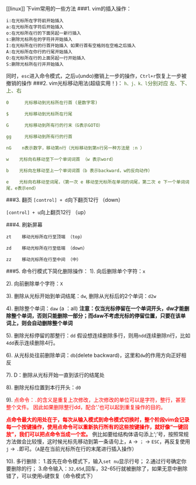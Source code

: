 [[linux]] 下vim常用的一些方法
###1. vim的插入操作：
```
i:在光标所在字符前开始插入
a:在光标所在字符后开始插入
o:在光标所在行的下面另起一新行插入
s:删除光标所在的字符并开始插入
I:在光标所在行的行首开始插入 如果行首有空格则在空格之后插入
A:在光标所在你行的行尾开始插入
O:在光标所在行的上面另起一行开始插入
S:删除光标所在行并开始插入
```
同时，`esc`进入命令模式，之后`u`(undo)撤销上一步的操作，`Ctrl+r`恢复上一步被撤销的操作
###2. vim光标移动用法(超级实用！)：
<font color=#456924>`h、j、k、l`分别对应 左、下、上、右
```
0      光标移动到光标所在行首 (是数字零)

$      光标移动到光标所在行尾

G      光标移动到所有行的行末（G表示GOTO）

gg     光标移动到所有行的行首

nG    n表示数字，移动第n行（光标移动到第n行另一种方法是 :n ）

w    光标向右移动至下一个单词词首 （w 表示word）

b    光标向左移动至上一个单词词首（b 表示backward，w的反向动作）

e    光标向右移动至词尾，（第一次 e 移动至光标所在单词的词尾，第二次 e 下一个单词词尾，e表示end）
```
</font>

###3. 翻页
`[control] + d`向下翻页12行 （down）

`[control] + u`向上翻页12行 （up）

###4. 刷新屏幕
```
zt    移动光标所在行至顶端 （top）

zd    移动光标所在行至低端 （down）

zz    移动光标所在行至中间 （中）
```
###5. 命令行模式下简化删除操作：
1). 向后删除单个字符：`x`

2). 向前删除单个字符：`X`

3). 删除从光标开始到单词结尾：`dw`, 删除从光标后的2个单词：`d2w`

4). 删除整个单词：`daw` (a ：all)
**注意：仅当光标停留在一个单词开头，dw才能删除整个单词，否则只能删除一部分；而daw不考虑光标的停留位置，只要在该单词上，则会自动删除整个单词**

5). 删除光标停留的那整行：`dd`
假设想连续删除多行，则用`ndd`连续删除n行，比如`4dd`表示连续删除4行。

6). 从光标处往前删除单词：`db`(delete backward)，这里和`dw`的作用方向正好相反

7). D：删除从光标开始一直到该行的结尾处

8). 删除光标位置到本行开头：`d0`

9). <font color=red>点命令：`.`的含义是重复上次修改，上次修改的单位可以是字符，整行，甚至整个文件。 因此如果删除整行dd，配合‘.’也可以起到重复操作的目的。

**点命令最大的用处在于，每次从输入模式到命令模式切换时，整个阶段vim会记录每一个按键操作，使用点命令可以重新执行所有的这些按键操作，就好像“一键回放”，我们可以把点命令当成一个宏。**</font>
例比如要给结构体语句添上‘;’号，按照常规方法做会比较慢，这时候光标先移动到第一条语句上，`A`  ->  `；`  ->  `ESC`，再反复使用`j`  ->  `.`即可。（`A`是在当前光标所在行的末尾进行插入操作）


10). 多行删除：
1.首先在命令模式下，输入`set nu`显示行号； 2.通过行号确定你要删除的行； 3.命令输入：`32,65d`,回车，32-65行就被删除了，如果无意中删除错了，可以使用`u`键恢复（命令模式下）
